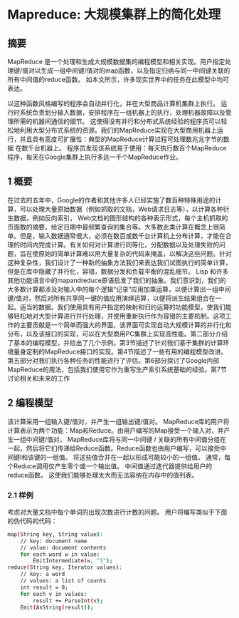 # Mapreduce: 大规模集群上的简化处理 #

## 摘要 ##

MapReduce 是一个处理和生成大规模数据集的编程模型和相关实现。用户指定处理键/值对以生成一组中间键/值对的map函数，以及指定归纳与同一中间键关联的所有中间值的reduce函数。 如本文所示，许多现实世界中的任务在此模型中均可表达。

以这种函数风格编写的程序会自动并行化，并在大型商品计算机集群上执行。 运行时系统负责划分输入数据，安排程序在一组机器上的执行，处理机器故障以及管理所需的机器间通信的细节。 这使得没有并行和分布式系统经验的程序员可以轻松地利用大型分布式系统的资源。我们的MapReduce实现在大型商用机器上运行，并且具有高度可扩展性：典型的MapReduce计算过程可处理数兆兆字节的数据 在数千台机器上。 程序员发现该系统易于使用：每天执行数百个MapReduce程序，每天在Google集群上执行多达一千个MapReduce作业。

## 1 概要 ##
在过去的五年中，Google的作者和其他许多人已经实施了数百种特殊用途的计算，可以处理大量原始数据（例如抓取的文档，Web请求日志等），以计算各种衍生数据，例如反向索引， Web文档的图形结构的各种表示形式，每个主机抓取的页面数的摘要，给定日期中最频繁查询的集合等。大多数此类计算在概念上很简单。但是，输入数据通常很大，必须在数百或数千台计算机上分布计算，才能在合理的时间内完成计算。有关如何对计算进行同等化，分配数据以及处理失败的问题，旨在使原始的简单计算难以用大量复杂的代码来掩盖，以解决这些问题。针对这种复杂性，我们设计了一种新的抽象方法我们来表达我们试图执行的简单计算，但是在库中隐藏了并行化，容错，数据分发和负载平衡的混乱细节。 Lisp 和许多其他功能语言中的mapandreduce原语启发了我们的抽象。我们意识到，我们的大多数计算都涉及对输入中的每个逻辑“记录”应用加乘运算，以便计算出一组中间键/值对，然后对所有共享同一键的值应用演绎运算，以便将派生结果组合在一起。适当的数据。我们使用具有用户指定的映射和归约运算的功能模型，使我们能够轻松地对大型计算进行并行处理，并使用重新执行作为容错的主要机制。这项工作的主要贡献是一个简单而强大的界面，该界面可实现自动大规模计算的并行化和分布，以及该接口的实现，可以在大型商用PC集群上实现高性能。第二部分介绍了基本的编程模型，并给出了几个示例。第3节描述了针对我们基于集群的计算环境量身定制的MapReduce接口的实现。第4节描述了一些有用的编程模型改进。第五部分对我们执行各种任务的性能进行了评估。第6部分探讨了Google内部MapReduce的用法，包括我们使用它作为重写生产索引系统基础的经验。第7节讨论相关和未来的工作

## 2 编程模型 ##

该计算采用一组输入键/值对，并产生一组输出键/值对。 MapReduce库的用户将计算表示为两个功能：Map和Reduce。由用户编写的Map接受一个输入对，并产生一组中间键/值对。 MapReduce库将与同一中间键 $I$ 关联的所有中间值分组在一起，然后将它们传递给Reduce函数。Reduce函数也由用户编写，可以接受中间键I和该键的一组值。 将这些值合并在一起以形成可能较小的一组值。 通常，每个Reduce调用仅产生零个或一个输出值。 中间值通过迭代器提供给用户的reduce函数。 这使我们能够处理太大而无法容纳在内存中的值列表。

### 2.1 样例 ##

考虑对大量文档中每个单词的出现次数进行计数的问题。 用户将编写类似于下面的伪代码的代码：

~~~bash
map(String key, String value):
    // key: document name
    // value: document contents
    for each word w in value:
        EmitIntermediate(w, "1");
reduce(String key, Iterator values):
    // key: a word
    // values: a list of counts
    int result = 0;
    for each v in values:
        result += ParseInt(v);
    Emit(AsString(result));
~~~